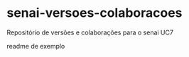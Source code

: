 # senai-versoes-colaboracoes
Repositório de versões e colaborações para o senai UC7

readme de exemplo
